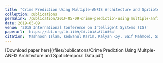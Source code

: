 ```yaml
---
title: "Crime Prediction Using Multiple-ANFIS Architecture and Spatiotemporal Data"
collection: publications
permalink: /publication/2019-05-09-crime-prediction-using-multiple-anfis-architecture-and-spatiotemporal-data
date: 2019-05-09
venue: '2018 International Conference on Intelligent Systems (IS)'
paperurl: 'https://doi.org/10.1109/IS.2018.8710564'
citation: 'Mashnoon Islam, Redwanul Karim, Kalyan Roy, Saif Mahmood, Sadat Hossain, Rashedur M Rahman. (2019). &quot;Crime Prediction Using Multiple-ANFIS Architecture and Spatiotemporal Data.&quot; <i>2018 International Conference on Intelligent Systems (IS)</i>. 58-65. doi:10.1109/IS.2018.8710564'
---
```


[Download paper here](/files/publications/Crime Prediction Using Multiple-ANFIS Architecture and Spatiotemporal Data.pdf)
